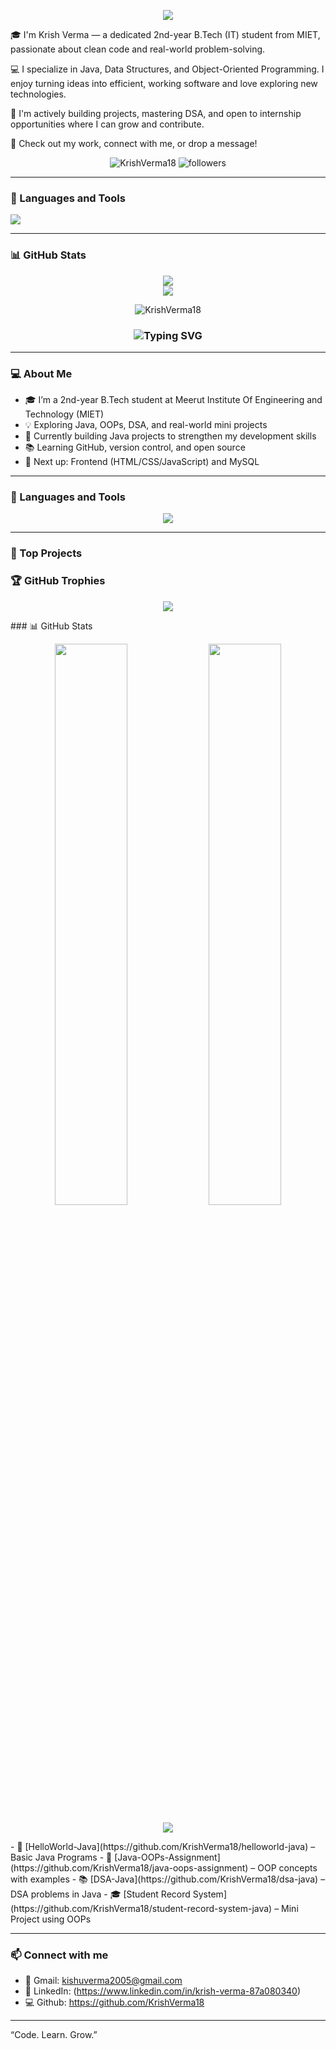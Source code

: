 <p align="center">
  <img src="https://capsule-render.vercel.app/api?type=waving&color=0e75b6&height=200&section=header&text=Krish%20Verma%20👨‍💻&fontSize=40&fontColor=ffffff" />
</p>
🎓 I'm Krish Verma — a dedicated 2nd-year B.Tech (IT) student from MIET, passionate about clean code and real-world problem-solving.

💻 I specialize in Java, Data Structures, and Object-Oriented Programming. I enjoy turning ideas into efficient, working software and love exploring new technologies.

🚀 I'm actively building projects, mastering DSA, and open to internship opportunities where I can grow and contribute.

🔗 Check out my work, connect with me, or drop a message!
<p align="center">
  <img src="https://komarev.com/ghpvc/?username=KrishVerma18&label=Profile%20views&color=0e75b6&style=flat" alt="KrishVerma18" />
  <img src="https://img.shields.io/github/followers/KrishVerma18?label=Followers&style=social" alt="followers" />
</p>

---

### 🧰 Languages and Tools

<img src="https://skillicons.dev/icons?i=java,git,github,vscode,linux" />

---

### 📊 GitHub Stats

<p align="center">
  <img src="https://github-readme-stats.vercel.app/api?username=KrishVerma18&show_icons=true&theme=tokyonight" />
  <br>
  <img src="https://github-readme-streak-stats.herokuapp.com/?user=KrishVerma18&theme=tokyonight" />
</p>

<p align="center">
  <img src="https://komarev.com/ghpvc/?username=KrishVerma18&label=Profile%20views&color=0e75b6&style=flat" alt="KrishVerma18" />
</p>
<h3 align="center">
  <img src="https://readme-typing-svg.demolab.com?font=Fira+Code&size=22&pause=1000&center=true&vCenter=true&width=440&lines=Java+Developer;2nd+Year+B.Tech+Student;Learning+DSA+and+OOPs;Open+Source+Explorer" alt="Typing SVG" />
</h3>

---

### 💻 About Me
- 🎓 I’m a 2nd-year B.Tech student at Meerut Institute Of Engineering and Technology (MIET)
- 💡 Exploring Java, OOPs, DSA, and real-world mini projects
- 🔭 Currently building Java projects to strengthen my development skills
- 📚 Learning GitHub, version control, and open source
- 🌱 Next up: Frontend (HTML/CSS/JavaScript) and MySQL

---

### 🧰 Languages and Tools

<p align="center">
  <img src="https://skillicons.dev/icons?i=java,git,github,vscode" />
</p>

---

### 📂 Top Projects
### 🏆 GitHub Trophies
<p align="center">
  <img src="https://github-profile-trophy.vercel.app/?username=KrishVerma18&theme=radical&margin-w=10&margin-h=10&no-frame=true" />
</p>
### 📊 GitHub Stats

<p align="center">
  <img width="48%" src="https://github-readme-stats.vercel.app/api?username=KrishVerma18&show_icons=true&theme=radical" />
  <img width="48%" src="https://github-readme-streak-stats.herokuapp.com/?user=KrishVerma18&theme=radical" />
</p>

<p align="center">
  <img src="https://github-readme-activity-graph.cyclic.app/graph?username=KrishVerma18&theme=react-dark&hide_border=true&area=true" />
</p>
- 🧮 [HelloWorld-Java](https://github.com/KrishVerma18/helloworld-java) – Basic Java Programs  
- 🧠 [Java-OOPs-Assignment](https://github.com/KrishVerma18/java-oops-assignment) – OOP concepts with examples  
- 📚 [DSA-Java](https://github.com/KrishVerma18/dsa-java) – DSA problems in Java  
- 🎓 [Student Record System](https://github.com/KrishVerma18/student-record-system-java) – Mini Project using OOPs

---

### 📫 Connect with me
- 📧 Gmail: kishuverma2005@gmail.com  
- 💼 LinkedIn: (https://www.linkedin.com/in/krish-verma-87a080340)
- 💻 Github: https://github.com/KrishVerma18

---

“Code. Learn. Grow.”
